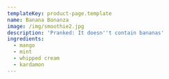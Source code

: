 ```yaml
---
templateKey: product-page.template
name: Banana Bonanza
image: /img/smoothie2.jpg
description: 'Pranked: It doesn''t contain bananas'
ingredients:
  - mango
  - mint
  - whipped cream
  - kardamon
---
```


